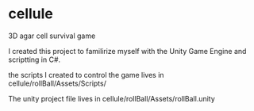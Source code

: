 # cellule
3D agar cell survival game

I created this project to familirize myself with the Unity Game Engine and scriptting in C#.


the scripts I created to control the game lives in cellule/rollBall/Assets/Scripts/


The unity project file lives in cellule/rollBall/Assets/rollBall.unity
